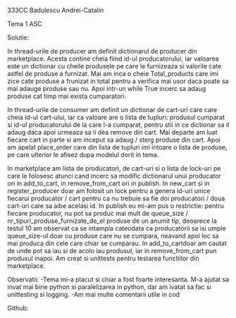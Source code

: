 333CC Badulescu Andrei-Catalin

Tema 1 ASC

Solutie:

   In thread-urile de producer am definit dictionarul de producer din marketplace.
Acesta contine cheia fiind id-ul producatorului, iar valoarea este un dictionar 
cu cheile produsele  pe care le furnizeaza si valorile cate astfel de produse a furnizat. 
Mai am inca o cheie Total_products care imi zice cate produse a frunizat in total pentru
a verifica mai usor daca poate sa mai adauge produse sau nu.
Apoi intr-un while True incerc sa adaug produse cat timp mai exista cumparatori.

   In thread-urile de consumer am definit un dictionar de cart-uri care care cheia
id-ul cart-ului, iar ca valoare are o lista de tupluri: produsul cumparat si id-ul
producatorului de la care l-a cumparat, pentru stii in ce dictionar sa il adaug
daca apoi urmeaza sa ii dea remove din cart. Mai departe am luat fiecare cart in
parte si am inceput sa adaug / sterg produse din cart. Apoi am apelat place_order
care din lista de tupluri imi intoare o lista de produse, pe care ulterior le afisez
dupa modelul dorit in tema.

   In marketplace am lista de producatori, de cart-uri si o lista de lock-uri pe care
le folosesc atunci cand incerc sa modific dictionarul unui producator ori in add_to_cart,
in remove_from_cart ori in publish.
    In new_cart si in register_producer doar am folosit un lock pentru a genera id-uri
unice fiecarui producator / cart pentru ca nu trebuie sa fie doi producatori / doua cart-uri 
care sa aibe acelasi id. 
    In publish eu mi-am pus o restrictie: pentru fiecare producator, nu pot sa produc
mai mult de queue_size / nr_tipuri_produse_furnizate_de_el produse de un anumit tip,
deoarece la testul 10 am observat ca se intampla cateodata ca producatorii sa isi
umple queue_size-ul doar cu produse care nu se cumpara, neavand apoi loc sa mai
produca din cele care chiar se cumparau.
    In add_to_cartdoar am cautat de unde pot sa iau si de acolo iau produsul, iar
in remove_from_cart pun produsul inapoi.
    Am creat si unittests pentru testarea functiilor din marketplace.


Observatii:
   -Tema mi-a placut si chiar a fost foarte interesanta. M-a ajutat sa invat mai
bine python si paralelizarea in python, dar am ivatat sa fac si unittesting
si logging.
    -Am mai multe comentarii utile in cod

Github:





